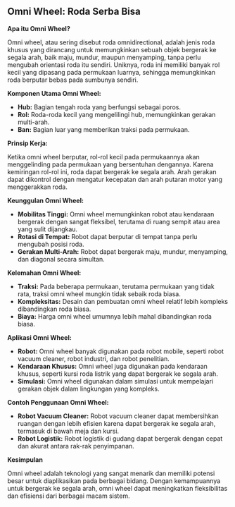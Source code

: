 ## Omni Wheel: Roda Serba Bisa

**Apa itu Omni Wheel?**

Omni wheel, atau sering disebut roda omnidirectional, adalah jenis roda khusus yang dirancang untuk memungkinkan sebuah objek bergerak ke segala arah, baik maju, mundur, maupun menyamping, tanpa perlu mengubah orientasi roda itu sendiri. Uniknya, roda ini memiliki banyak rol kecil yang dipasang pada permukaan luarnya, sehingga memungkinkan roda berputar bebas pada sumbunya sendiri.

**Komponen Utama Omni Wheel:**

- **Hub:** Bagian tengah roda yang berfungsi sebagai poros.
- **Rol:** Roda-roda kecil yang mengelilingi hub, memungkinkan gerakan multi-arah.
- **Ban:** Bagian luar yang memberikan traksi pada permukaan.

**Prinsip Kerja:**

Ketika omni wheel berputar, rol-rol kecil pada permukaannya akan menggelinding pada permukaan yang bersentuhan dengannya. Karena kemiringan rol-rol ini, roda dapat bergerak ke segala arah. Arah gerakan dapat dikontrol dengan mengatur kecepatan dan arah putaran motor yang menggerakkan roda.

**Keunggulan Omni Wheel:**

- **Mobilitas Tinggi:** Omni wheel memungkinkan robot atau kendaraan bergerak dengan sangat fleksibel, terutama di ruang sempit atau area yang sulit dijangkau.
- **Rotasi di Tempat:** Robot dapat berputar di tempat tanpa perlu mengubah posisi roda.
- **Gerakan Multi-Arah:** Robot dapat bergerak maju, mundur, menyamping, dan diagonal secara simultan.

**Kelemahan Omni Wheel:**

- **Traksi:** Pada beberapa permukaan, terutama permukaan yang tidak rata, traksi omni wheel mungkin tidak sebaik roda biasa.
- **Kompleksitas:** Desain dan pembuatan omni wheel relatif lebih kompleks dibandingkan roda biasa.
- **Biaya:** Harga omni wheel umumnya lebih mahal dibandingkan roda biasa.

**Aplikasi Omni Wheel:**

- **Robot:** Omni wheel banyak digunakan pada robot mobile, seperti robot vacuum cleaner, robot industri, dan robot penelitian.
- **Kendaraan Khusus:** Omni wheel juga digunakan pada kendaraan khusus, seperti kursi roda listrik yang dapat bergerak ke segala arah.
- **Simulasi:** Omni wheel digunakan dalam simulasi untuk mempelajari gerakan objek dalam lingkungan yang kompleks.

**Contoh Penggunaan Omni Wheel:**

- **Robot Vacuum Cleaner:** Robot vacuum cleaner dapat membersihkan ruangan dengan lebih efisien karena dapat bergerak ke segala arah, termasuk di bawah meja dan kursi.
- **Robot Logistik:** Robot logistik di gudang dapat bergerak dengan cepat dan akurat antara rak-rak penyimpanan.

**Kesimpulan**

Omni wheel adalah teknologi yang sangat menarik dan memiliki potensi besar untuk diaplikasikan pada berbagai bidang. Dengan kemampuannya untuk bergerak ke segala arah, omni wheel dapat meningkatkan fleksibilitas dan efisiensi dari berbagai macam sistem.